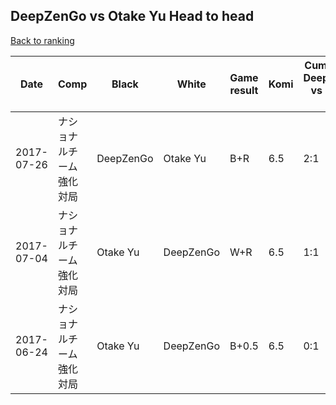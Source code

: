 ## DeepZenGo vs Otake Yu Head to head

[Back to ranking](../../index.md)




| **Date** | **Comp** | **Black** | **White** | **Game result** | **Komi** | **Cumulative DeepZenGo vs Otake Yu** | **DeepZenGo streak** | **Otake Yu streak** | 
| --- | --- | --- | --- | --- | --- | --- | --- | --- |
| 2017-07-26 | ナショナルチーム強化対局 | DeepZenGo | Otake Yu | B+R | 6.5 | 2:1 | 2 | 0 | 
| 2017-07-04 | ナショナルチーム強化対局 | Otake Yu | DeepZenGo | W+R | 6.5 | 1:1 | 1 | 0 | 
| 2017-06-24 | ナショナルチーム強化対局 | Otake Yu | DeepZenGo | B+0.5 | 6.5 | 0:1 | 0 | 1 |




